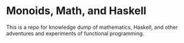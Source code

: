 # Monoids, Math, and Haskell


This is a repo for knowledge dump of mathematics, Haskell, and other adventures and experiments of functional programming.
